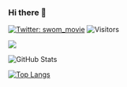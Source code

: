 ### Hi there 👋

<!--
**endoftheyukky/endoftheyukky** is a ✨ _special_ ✨ repository because its `README.md` (this file) appears on your GitHub profile.

Here are some ideas to get you started:

- 🔭 I’m currently working on ...
- 🌱 I’m currently learning ...
- 👯 I’m looking to collaborate on ...
- 🤔 I’m looking for help with ...
- 💬 Ask me about ...
- 📫 How to reach me: ...
- 😄 Pronouns: ...
- ⚡ Fun fact: ...
-->
[![Twitter: swom_movie](https://img.shields.io/twitter/follow/swom_movie?style=social)](https://twitter.com/swon_movie)
![Visitors](https://visitor-badge.glitch.me/badge?page_id=endoftheyukky&left_color=gray&right_color=blue)
 
![](https://github-profile-summary-cards.vercel.app/api/cards/profile-details?username=endoftheyukky&theme=vue)
 
![GitHub Stats](https://github-readme-stats.vercel.app/api?username=endoftheyukky&show_icons=true)
 
[![Top Langs](https://github-readme-stats.vercel.app/api/top-langs/?username=endoftheyukky&layout=compact&langs_count=6)](https://github.com/anuraghazra/github-readme-stats)

